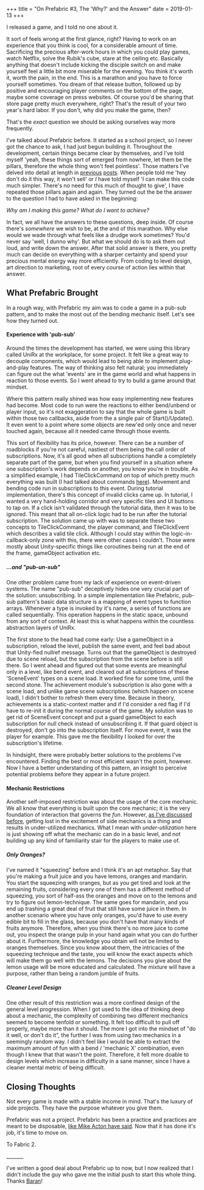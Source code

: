 +++
title = "On Prefabric #3, The 'Why?' and the Answer"
date = 2019-01-13
+++

I released a game, and I told no one about it.

It sort of feels wrong at the first glance, right? Having to work on an experience that you think is cool, for a considerable amount of time. Sacrificing the precious after-work hours in which you could play games, watch Netflix, solve the Rubik's cube, stare at the ceiling etc. Basically anything that doesn't include kicking the disciple switch on and make yourself feel a little bit more miserable for the evening. You think it's worth it, worth the pain, in the end. This is a marathon and you have to force yourself sometimes. You dream of that release button, followed up by positive and encouraging player comments on the bottom of the page, maybe some coverage on press websites. Of course you'd be sharing that store page pretty much everywhere, right? That's the result of your two year's hard labor. If you don't, why did you make the game, then?

That's the _exact_ question we should be asking ourselves way more frequently.

I've talked about Prefabric before. It started as a school project, so I never got the chance to ask, I had just begun building it. Throughout the development, certain things became clear by themselves, and I've told myself 'yeah, these things sort of emerged from nowhere, let them be the pillars, therefore the whole thing won't feel pointless'. Those matters I've delved into detail at length in [previous](http://atilkockar.com/prefabric-devlog-1/) [posts](http://atilkockar.com/on-prefabric-2-halfway-there/). When people told me 'hey don't do it this way, it won't sell' or _I_ have told myself 'I can make this code much simpler. There's no need for this much of thought to give', I have repeated those pillars again and again. They turned out the be the answer to the question I had to have asked in the beginning:

_Why am I making this game? What do I want to achieve?_

In fact, we all have the answers to these questions, deep inside. Of course there's _somewhere_ we wish to be, at the and of this marathon. Why else would we wade through what feels like a drudge work sometimes? You'd never say 'well, I dunno why'. But what we should do is to ask them out loud, and write down the answer. After that solid answer is there, you pretty much can decide on everything with a sharper certainty and spend your precious mental energy way more efficiently. From coding to level design, art direction to marketing, root of every course of action lies within that answer.

## What Prefabric Brought

In a rough way, with Prefabric my aim was to code a game in a pub-sub pattern, and to make the most out of the bending mechanic itself. Let's see how they turned out.

#### Experience with 'pub-sub'

Around the times the development has started, we were using this library called UniRx at the workplace, for some project. It felt like a great way to decouple components, which would lead to being able to implement plug-and-play features. The way of thinking also felt natural; you immediately can figure out the what 'events' are in the game world and what happens in reaction to those events. So I went ahead to try to build a game around that mindset.

Where this pattern really shined was how easy implementing new features had become. Most code to run were the reactions to either bend/unbend or player input, so it's not exaggeration to say that the whole game is built within those two callbacks, aside from the a single pair of Start()/Update(). It even went to a point where some objects are new'ed only once and never touched again, because all it needed came through those events.

This sort of flexibility has its price, however. There can be a number of roadblocks if you're not careful, nastiest of them being the call order of subscriptions. Now, it's all good when all subscriptions handle a completely separate part of the game, but when you find yourself in a situation where one subscription's work depends on another, you know you're in trouble. As a simplified example, I had TileClickCommand on top of which pretty much everything was built (I had talked about commands [here](http://atilkockar.com/prefabric-devlog-1/)). Movement and bending code run in subscriptions to this event. During tutorial implementation, there's this concept of invalid clicks came up. In tutorial, I wanted a very hand-holding corridor and very specific tiles and UI buttons to tap on. If a click isn't validated through the tutorial data, then it was to be ignored. This meant that all on-click logic had to be run after the tutorial subscription. The solution came up with was to separate these two concepts to TileClickCommand, the player command, and TileClickEvent which describes a valid tile click. Although I could stay within the logic-in-callback-only zone with this, there were other cases I couldn't. Those were mostly about Unity-specific things like coroutines being run at the end of the frame, gameObject activation etc.

##### ...and "pub-un-sub"

One other problem came from my lack of experience on event-driven systems. The name "pub-sub" deceptively hides one very crucial part of the solution: unsubscribing. In a simple implementation like Prefabric, pub-sub pattern's basic data structure is a mapping of event types to function arrays. Whenever a type is invoked by it's name, a series of functions are called sequentially. This operation happens in the static space, unbound from any sort of context. At least this is what happens within the countless abstraction layers of UniRx.

The first stone to the head had come early: Use a gameObject in a subscription, reload the level, publish the same event, and feel bad about that Unity-fied nullref message. Turns out that the gameObject is destroyed due to scene reload, but the subscription from the scene before is still there. So I went ahead and figured out that some events are meaningful only in a level, like bend event, and cleared out all subscriptions of these 'SceneEvent' types on a scene load. It worked fine for some time, until the second stone. The achievement module's subscription is also gone with a scene load, and unlike game scene subscriptions (which happen on scene load), I didn't bother to refresh them every time. Because in theory, achievements is a static-context matter and if I'd consider a red flag if I'd have to re-init it during the normal course of the game. My solution was to get rid of SceneEvent concept and put a guard gameObject to each subscription for null check instead of unsubscribing it. If that guard object is destroyed, don't go into the subscription itself. For move event, it was the player for example. This gave me the flexibility I looked for over the subscription's lifetime.

In hindsight, there were probably better solutions to the problems I've encountered. Finding the best or most efficient wasn't the point, however. Now I have a better understanding of this pattern, an insight to perceive potential problems before they appear in a future project.

#### Mechanic Restrictions

Another self-imposed restriction was about the usage of the core mechanic. We all know that everything is built upon the core mechanic; it is the very foundation of interaction that governs the _fun_. However, [as I've discussed before](http://atilkockar.com/on-prefabric-2-halfway-there/), getting lost in the excitement of side mechanics is a thing and results in under-utilized mechanics. What I mean with _under-utilization_ here is just showing off what the mechanic can do in a basic level, and not building up any kind of familiarity stair for the players to make use of.

##### Only Oranges?

I've named it "squeezing" before and I think it's an apt metaphor. Say that you're making a fruit juice and you have lemons, oranges and mandarin. You start the squeezing with oranges, but as you get tired and look at the remaining fruits, considering every one of them has a different method of squeezing, you sort of half-ass the oranges and move on to the lemons and try to figure out lemon-technique. The same goes for mandarin, and you end up trashing a great deal of fruit that still have some juice in them. In another scenario where you have only oranges, you'd have to use every edible bit to fill in the glass, because you don't have that many kinds of fruits anymore. Therefore, when you think there's no more juice to come out, you inspect the orange pulp in your hand again what you can do further about it. Furthermore, the knowledge you obtain will not be limited to oranges themselves. Since you know about them, the intricacies of the squeezing technique and the taste, you will know the exact aspects which will make them go well with the lemons. The decisions you give about the lemon usage will be more educated and calculated. The mixture will have a purpose, rather than being a random jumble of fruits.

##### Cleaner Level Design

One other result of this restriction was a more confined design of the general level progression. When I got used to the idea of thinking deep about a mechanic, the complexity of combining two different mechanics seemed to become tenfold or something. It felt too difficult to pull off properly, maybe more than it should. The more I got into the mindset of "do it well, or don't do it", the further I was from using two mechanics in a seemingly random way. I didn't feel like I would be able to extract the maximum amount of fun with a bend / 'mechanic X' combination, even though I knew that that wasn't the point. Therefore, it felt more doable to design levels which increase in difficulty in a sane manner, since I have a cleaner mental metric of being difficult.

## Closing Thoughts

Not every game is made with a stable income in mind. That's the luxury of side projects. They have the purpose whatever you give them.

Prefabric was not a project. Prefabric has been a practice and practices are meant to be disposable, [like Mike Acton have said](https://youtu.be/qWJpI2adCcs?t=3716). Now that it has done it's job, it's time to move on.

To Fabric 2.

\_\_\_\_\_\_\_

I've written a good deal about Prefabric up to now, but I now realized that I didn't include the guy who gave me the initial push to start this whole thing. Thanks [Baran](http://barankahyaoglu.com/dev/)!
